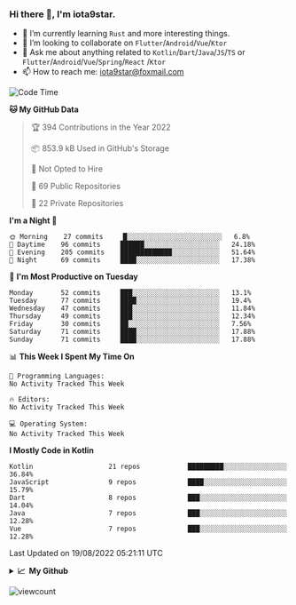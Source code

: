 ### Hi there 👋, I'm iota9star.

- 🌱 I’m currently learning `Rust` and more interesting things.
- 👯 I’m looking to collaborate on `Flutter`/`Android`/`Vue`/`Ktor`
- 💬 Ask me about anything related to `Kotlin`/`Dart`/`Java`/`JS`/`TS` or `Flutter`/`Android`/`Vue`/`Spring`/`React`
  /`Ktor`
- 📫 How to reach me: [iota9star@foxmail.com](iota9star@foxmail.com)



<!--START_SECTION:waka-->
![Code Time](http://img.shields.io/badge/Code%20Time-3%2C090%20hrs%2054%20mins-blue)

**🐱 My GitHub Data** 

> 🏆 394 Contributions in the Year 2022
 > 
> 📦 853.9 kB Used in GitHub's Storage 
 > 
> 🚫 Not Opted to Hire
 > 
> 📜 69 Public Repositories 
 > 
> 🔑 22 Private Repositories  
 > 
**I'm a Night 🦉** 

```text
🌞 Morning    27 commits     █░░░░░░░░░░░░░░░░░░░░░░░░   6.8% 
🌆 Daytime    96 commits     ██████░░░░░░░░░░░░░░░░░░░   24.18% 
🌃 Evening    205 commits    █████████████░░░░░░░░░░░░   51.64% 
🌙 Night      69 commits     ████░░░░░░░░░░░░░░░░░░░░░   17.38%

```
📅 **I'm Most Productive on Tuesday** 

```text
Monday       52 commits     ███░░░░░░░░░░░░░░░░░░░░░░   13.1% 
Tuesday      77 commits     ████░░░░░░░░░░░░░░░░░░░░░   19.4% 
Wednesday    47 commits     ███░░░░░░░░░░░░░░░░░░░░░░   11.84% 
Thursday     49 commits     ███░░░░░░░░░░░░░░░░░░░░░░   12.34% 
Friday       30 commits     ██░░░░░░░░░░░░░░░░░░░░░░░   7.56% 
Saturday     71 commits     ████░░░░░░░░░░░░░░░░░░░░░   17.88% 
Sunday       71 commits     ████░░░░░░░░░░░░░░░░░░░░░   17.88%

```


📊 **This Week I Spent My Time On** 

```text
💬 Programming Languages: 
No Activity Tracked This Week

🔥 Editors: 
No Activity Tracked This Week

💻 Operating System: 
No Activity Tracked This Week

```

**I Mostly Code in Kotlin** 

```text
Kotlin                   21 repos            █████████░░░░░░░░░░░░░░░░   36.84% 
JavaScript               9 repos             ████░░░░░░░░░░░░░░░░░░░░░   15.79% 
Dart                     8 repos             ███░░░░░░░░░░░░░░░░░░░░░░   14.04% 
Java                     7 repos             ███░░░░░░░░░░░░░░░░░░░░░░   12.28% 
Vue                      7 repos             ███░░░░░░░░░░░░░░░░░░░░░░   12.28%

```



 Last Updated on 19/08/2022 05:21:11 UTC
<!--END_SECTION:waka-->

<details>
  <summary><b>📈&nbsp;&nbsp;My Github</b></summary>
  <br>
  <img src='https://github-profile-trophy.vercel.app/?username=iota9star'>
  <img src='https://bad-apple-github-readme.vercel.app/api?show_bg=1&username=iota9star&hide_title=true'>
  <img src='http://cr-skills-chart-widget.azurewebsites.net/api/api?username=iota9star'>
</details>


![viewcount](https://count.getloli.com/get/@iota9star?theme=rule34)
